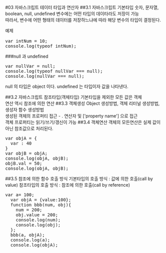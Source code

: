 #03 자바스크립트 테이터 타입과 연산자
##3.1 자바스크립트 기본타입
숫자, 문자열, boolean, null, undefined
변수에는 어떤 타입의 데이타라도 저장이 가능 <br>
따라서, 변수에 어떤 형태의 데이터를 저장하느냐에 따라 해당 변수의 타입이 결정된다.

<pre>
예제

var intNum = 10;
console.log(typeof intNum);
</pre>
###null 과 undefined
<pre>
var nullVar = null;
console.log(typeof nullVar === null);
console.log(nullVar === null);
</pre>
null 의 타입은 object 이다.
undefined 는 타입이자 값을 나타낸다.

##3.2 자바스크립트 참조타입(객체타입)
기본타입을 제외한 모든 값은 객체<br>
연산 역시 참조에 의한 연산
##3.3 객체생성
Object 생성방법, 객체 리터널 생성방법, 생성자 함수 생성방법 <br>
생성된 객체의 프로퍼티 접근 - . 연산자 및 ['property name'] 으로 접근 <br>
객체 프로퍼티는 읽기/쓰기/갱신이 가능
##3.4 객체연산
객체의 모든연산은 실제 값이 아닌 참조값으로 처리된다.
<pre>
var objA = {
  var : 40
}
var objB = objA;
console.log(objA, objB);
objB.val = 50;
console.log(objA, objB);
</pre>

##3.5 참조에 의한 함수 호출 방식
기본타입의 호출 방식 : 값에 의한 호출(call by value)
참조타입의 호출 방식 : 참조에 의한 호출(call by reference)
<pre>
var a= 100;
  var objA = {value:100};
  function bbb(num, obj){
    num = 200;
    obj.value = 200;
    console.log(num);
    console.log(obj);
  };
  bbb(a, objA);
  console.log(a);
  console.log(objA);
</pre>
